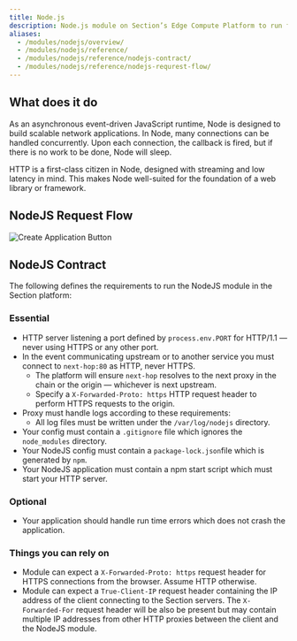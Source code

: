 ```yaml
---
title: Node.js
description: Node.js module on Section’s Edge Compute Platform to run fully featured JavaScript functions on a distributed edge
aliases:
  - /modules/nodejs/overview/
  - /modules/nodejs/reference/
  - /modules/nodejs/reference/nodejs-contract/
  - /modules/nodejs/reference/nodejs-requrest-flow/
---
```


## What does it do

As an asynchronous event-driven JavaScript runtime, Node is designed to build scalable network applications. In Node, many connections can be handled concurrently. Upon each connection, the callback is fired, but if there is no work to be done, Node will sleep.

HTTP is a first-class citizen in Node, designed with streaming and low latency in mind. This makes Node well-suited for the foundation of a web library or framework.

## NodeJS Request Flow

![Create Application Button](/docs/images/nodejs-request-flow.png)

## NodeJS Contract

The following defines the requirements to run the NodeJS module in the Section platform:

### Essential

* HTTP server listening a port defined by `process.env.PORT` for HTTP/1.1 — never using HTTPS or any other port.
* In the event communicating upstream or to another service you must connect to `next-hop:80` as HTTP, never HTTPS.
   * The platform will ensure `next-hop` resolves to the next proxy in the chain or the origin — whichever is next upstream.
   * Specify a `X-Forwarded-Proto: https` HTTP request header to perform HTTPS requests to the origin.
* Proxy must handle logs according to these requirements:  
   * All log files must be written under the `/var/log/nodejs` directory.
* Your config must contain a `.gitignore` file which ignores the `node_modules` directory.
* Your NodeJS config must contain a `package-lock.json`file which is generated by `npm`. 
* Your NodeJS application must contain a npm start script which must start your HTTP server.

### Optional

* Your application should handle run time errors which does not crash the application.

### Things you can rely on

* Module can expect a `X-Forwarded-Proto: https` request header for HTTPS connections from the browser. Assume HTTP otherwise.
* Module can expect a `True-Client-IP` request header containing the IP address of the client connecting to the Section servers. The `X-Forwarded-For` request header will be also be present but may contain multiple IP addresses from other HTTP proxies between the client and the NodeJS module.
